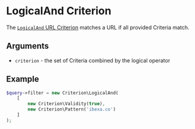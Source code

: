 # LogicalAnd Criterion

The [`LogicalAnd` URL Criterion](https://github.com/ezsystems/ezplatform-kernel/blob/v1.0.0/eZ/Publish/API/Repository/Values/URL/Query/Criterion/LogicalAnd.php)
matches a URL if all provided Criteria match.

## Arguments

- `criterion` - the set of Criteria combined by the logical operator

## Example

``` php
$query->filter = new Criterion\LogicalAnd(
    [
        new Criterion\Validity(true),
        new Criterion\Pattern('ibexa.co')
    ]
);
```
